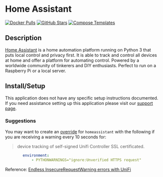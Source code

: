# Home Assistant

[![Docker Pulls](https://img.shields.io/docker/pulls/homeassistant/home-assistant?style=flat-square&color=607D8B&label=docker%20pulls&logo=docker)](https://hub.docker.com/r/homeassistant/home-assistant)
[![GitHub Stars](https://img.shields.io/github/stars/home-assistant/core?style=flat-square&color=607D8B&label=github%20stars&logo=github)](https://github.com/home-assistant/core)
[![Compose Templates](https://img.shields.io/static/v1?style=flat-square&color=607D8B&label=compose&message=templates)](https://github.com/GhostWriters/DockSTARTer/tree/master/compose/.apps/homeassistant)

## Description

[Home Assistant](https://www.home-assistant.io/) is a home automation platform running on Python 3 that puts local control and privacy first. It is able to track and control all devices at home and offer a platform for automating control. Powered by a worldwide community of tinkerers and DIY enthusiasts. Perfect to run on a Raspberry Pi or a local server.

## Install/Setup

This application does not have any specific setup instructions documented. If you need assistance setting up this application please visit our [support page](https://dockstarter.com/basics/support/).

### Suggestions

You may want to create an [override](https://dockstarter.com/overrides/introduction/) for `homeassistant` with the following if you are receiving a warning every 10 seconds for:
>device tracking of self-signed Unifi Controller SSL certificated.

``` yml
        environment:
            - PYTHONWARNINGS="ignore:Unverified HTTPS request"
```

Reference: [Endless InsecureRequestWarning errors with UniFi](https://community.home-assistant.io/t/endless-insecurerequestwarning-errors-with-unifi/31831/12)
